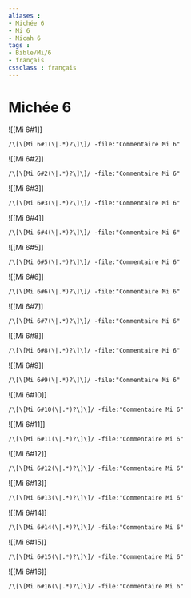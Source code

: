 ```yaml
---
aliases : 
- Michée 6
- Mi 6
- Micah 6
tags : 
- Bible/Mi/6
- français
cssclass : français
---
```


# Michée 6

![[Mi 6#1]]

```query
/\[\[Mi 6#1(\|.*)?\]\]/ -file:"Commentaire Mi 6"
```

![[Mi 6#2]]

```query
/\[\[Mi 6#2(\|.*)?\]\]/ -file:"Commentaire Mi 6"
```

![[Mi 6#3]]

```query
/\[\[Mi 6#3(\|.*)?\]\]/ -file:"Commentaire Mi 6"
```

![[Mi 6#4]]

```query
/\[\[Mi 6#4(\|.*)?\]\]/ -file:"Commentaire Mi 6"
```

![[Mi 6#5]]

```query
/\[\[Mi 6#5(\|.*)?\]\]/ -file:"Commentaire Mi 6"
```

![[Mi 6#6]]

```query
/\[\[Mi 6#6(\|.*)?\]\]/ -file:"Commentaire Mi 6"
```

![[Mi 6#7]]

```query
/\[\[Mi 6#7(\|.*)?\]\]/ -file:"Commentaire Mi 6"
```

![[Mi 6#8]]

```query
/\[\[Mi 6#8(\|.*)?\]\]/ -file:"Commentaire Mi 6"
```

![[Mi 6#9]]

```query
/\[\[Mi 6#9(\|.*)?\]\]/ -file:"Commentaire Mi 6"
```

![[Mi 6#10]]

```query
/\[\[Mi 6#10(\|.*)?\]\]/ -file:"Commentaire Mi 6"
```

![[Mi 6#11]]

```query
/\[\[Mi 6#11(\|.*)?\]\]/ -file:"Commentaire Mi 6"
```

![[Mi 6#12]]

```query
/\[\[Mi 6#12(\|.*)?\]\]/ -file:"Commentaire Mi 6"
```

![[Mi 6#13]]

```query
/\[\[Mi 6#13(\|.*)?\]\]/ -file:"Commentaire Mi 6"
```

![[Mi 6#14]]

```query
/\[\[Mi 6#14(\|.*)?\]\]/ -file:"Commentaire Mi 6"
```

![[Mi 6#15]]

```query
/\[\[Mi 6#15(\|.*)?\]\]/ -file:"Commentaire Mi 6"
```

![[Mi 6#16]]

```query
/\[\[Mi 6#16(\|.*)?\]\]/ -file:"Commentaire Mi 6"
```

